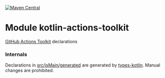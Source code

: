 [![Maven Central](https://img.shields.io/maven-central/v/org.jetbrains.kotlin-wrappers/kotlin-actions-toolkit)](https://mvnrepository.com/artifact/org.jetbrains.kotlin-wrappers/kotlin-actions-toolkit)

# Module kotlin-actions-toolkit

[GitHub Actions Toolkit](https://github.com/actions/toolkit) declarations

### Internals

Declarations in [src/jsMain/generated](./src/jsMain/generated) are generated by [types-kotlin](https://github.com/karakum-team/types-kotlin). Manual changes are prohibited.
